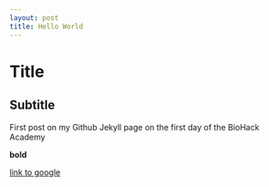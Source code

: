 ```yaml
---
layout: post
title: Hello World
---
```


# Title

## Subtitle

First post on my Github Jekyll page on the first day of the BioHack Academy

**bold**

[link to google](www.google.com)
